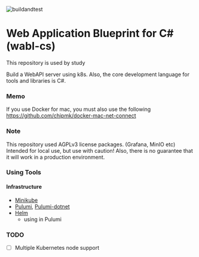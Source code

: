 ![buildandtest](https://github.com/konnta0/wabl-cs/actions/workflows/test.yml/badge.svg)

# Web Application Blueprint for C# (wabl-cs)
This repository is used by study

Build a WebAPI server using k8s. 
Also, the core development language for tools and libraries is C#.

### Memo
If you use Docker for mac, you must also use the following
https://github.com/chipmk/docker-mac-net-connect

### Note
This repository used AGPLv3 license packages. (Grafana, MinIO etc)
Intended for local use, but use with caution!
Also, there is no guarantee that it will work in a production environment.

### Using Tools

#### Infrastructure
- [Minikube](https://github.com/kubernetes/minikube)
- [Pulumi](https://www.pulumi.com/), [Pulumi-dotnet](https://github.com/pulumi/pulumi-dotnet)
- [Helm](https://github.com/helm/helm)
  - using in Pulumi


### TODO
* [ ] Multiple Kubernetes node support
